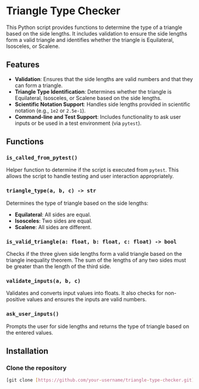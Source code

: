 # Triangle Type Checker

This Python script provides functions to determine the type of a triangle based on the side lengths. It includes validation to ensure the side lengths form a valid triangle and identifies whether the triangle is Equilateral, Isosceles, or Scalene.

## Features

- **Validation**: Ensures that the side lengths are valid numbers and that they can form a triangle.
- **Triangle Type Identification**: Determines whether the triangle is Equilateral, Isosceles, or Scalene based on the side lengths.
- **Scientific Notation Support**: Handles side lengths provided in scientific notation (e.g., `1e2` or `2.5e-1`).
- **Command-line and Test Support**: Includes functionality to ask user inputs or be used in a test environment (via `pytest`).

## Functions

### `is_called_from_pytest()`

Helper function to determine if the script is executed from `pytest`. This allows the script to handle testing and user interaction appropriately.

### `triangle_type(a, b, c) -> str`

Determines the type of triangle based on the side lengths:

- **Equilateral**: All sides are equal.
- **Isosceles**: Two sides are equal.
- **Scalene**: All sides are different.

### `is_valid_triangle(a: float, b: float, c: float) -> bool`

Checks if the three given side lengths form a valid triangle based on the triangle inequality theorem. The sum of the lengths of any two sides must be greater than the length of the third side.

### `validate_inputs(a, b, c)`

Validates and converts input values into floats. It also checks for non-positive values and ensures the inputs are valid numbers.

### `ask_user_inputs()`

Prompts the user for side lengths and returns the type of triangle based on the entered values.

## Installation

### Clone the repository

```bash
[git clone [https://github.com/your-username/triangle-type-checker.git](https://github.com/jur4x/triangle_tester.git)]
